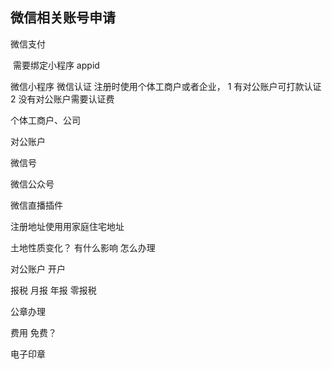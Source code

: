 ## 微信相关账号申请



微信支付

​	需要绑定小程序 appid



微信小程序 
	微信认证 注册时使用个体工商户或者企业，
	1 有对公账户可打款认证
	2 没有对公账户需要认证费



个体工商户、公司

对公账户


微信号



微信公众号



微信直播插件



注册地址使用用家庭住宅地址

土地性质变化？ 有什么影响 怎么办理



对公账户 开户

报税 月报 年报 零报税



公章办理

费用 免费？

电子印章



